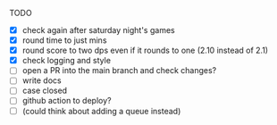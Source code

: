 TODO

- [x] check again after saturday night's games
- [x] round time to just mins
- [x] round score to two dps even if it rounds to one (2.10 instead of 2.1)
- [x] check logging and style
- [ ] open a PR into the main branch and check changes?
- [ ] write docs
- [ ] case closed
- [ ] github action to deploy?
- [ ] (could think about adding a queue instead)